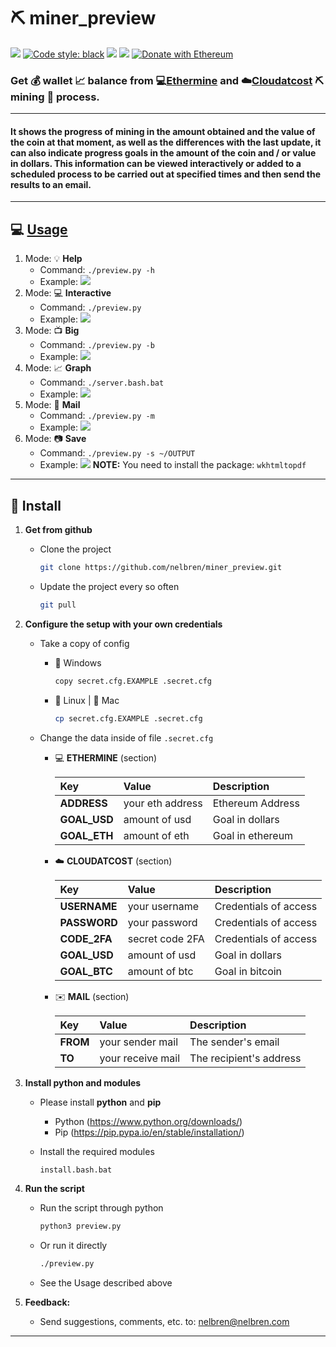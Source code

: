 # ⛏️ miner_preview

[![](images/python.svg)](https://python.org/)
[![Code style: black](https://img.shields.io/badge/code%20style-black-000000.svg?style=flat-square)](https://github.com/psf/black)
[![](images/pylint.svg)](https://pylint.org/)
[![](images/flake8.svg)](https://www.flake8rules.com/)
[![Donate with Ethereum](https://en.cryptobadges.io/badge/micro/0x0892c9b9b58ad5a7878d5dcd4da4ee72109c32c6)](https://en.cryptobadges.io/donate/0x0892c9b9b58ad5a7878d5dcd4da4ee72109c32c6)

### Get 💰 wallet 📈 balance from 💻[Ethermine](https://www.ethermine.org/) and ☁️[Cloudatcost](https://www.cloudatcost.com/) ⛏️ mining 🚧 process.

---
#### It shows the progress of mining in the amount obtained and the value of the coin at that moment, as well as the differences with the last update, it can also indicate progress goals in the amount of the coin and / or value in dollars. This information can be viewed interactively or added to a scheduled process to be carried out at specified times and then send the results to an email. 
---

## 💻 [Usage](#usage)

1. Mode: 💡 **Help**
    - Command: `./preview.py -h`
    - Example: 
        ![](images/help.png)
2. Mode: 💻 **Interactive** 
    - Command: `./preview.py`
    - Example:
        ![](images/preview.png)
3. Mode: 📺 **Big** 
    - Command: `./preview.py -b`
    - Example:
        ![](images/big.png)   
4. Mode: 📈 **Graph** 
    - Command: `./server.bash.bat`
    - Example:
        ![](images/graph.png)
5. Mode: 📧 **Mail**
    - Command: `./preview.py -m`
    - Example:
        ![](images/mail.jpg)
6. Mode: 📷 **Save** 
    - Command: `./preview.py -s ~/OUTPUT`
    - Example:
        ![](images/save.png)
    **NOTE:** You need to install the package: `wkhtmltopdf`

---

## 🔩 Install

1. **Get from github**

    - Clone the project
        ```bash
        git clone https://github.com/nelbren/miner_preview.git
        ```
    - Update the project every so often
        ```bash
        git pull
        ```

2. **Configure the setup with your own credentials**
    - Take a copy of config
        - 🚪 Windows
            ```bash
            copy secret.cfg.EXAMPLE .secret.cfg
            ```

        - 🐧 Linux | 🍎  Mac      
            ```bash
            cp secret.cfg.EXAMPLE .secret.cfg
            ```
    - Change the data inside of file `.secret.cfg`

        - 💻 **ETHERMINE** (section)

            |Key|Value|Description|
            |:--|:--|:--|
            |**ADDRESS**|your eth address|Ethereum Address|
            |**GOAL_USD**|amount of usd|Goal in dollars|
            |**GOAL_ETH**|amount of eth|Goal in ethereum|

        - ☁️ **CLOUDATCOST** (section)

            |Key|Value|Description|
            |:--|:--|:--|
            |**USERNAME**|your username|Credentials of access|
            |**PASSWORD**|your password|Credentials of access|
            |**CODE_2FA**|secret code 2FA|Credentials of access|
            |**GOAL_USD**|amount of usd|Goal in dollars|
            |**GOAL_BTC**|amount of btc|Goal in bitcoin|

        - ✉️ **MAIL** (section)

            |Key|Value|Description|
            |:--|:--|:--|
            |**FROM**|your sender mail|The sender's email|
            |**TO**|your receive mail|The recipient's address|


3. **Install python and modules**
    
    - Please install **python** and **pip**
        - Python (https://www.python.org/downloads/)
        - Pip (https://pip.pypa.io/en/stable/installation/)
    
    - Install the required modules
        ```bash
        install.bash.bat
        ```

4. **Run the script**
    - Run the script through python
        ```bash
        python3 preview.py
        ```
    - Or run it directly
        ```bash
        ./preview.py
        ```
    - See the <a name="usage">Usage</a> described above 
     

5. **Feedback:** 
   - Send suggestions, comments, etc. to: nelbren@nelbren.com

---
